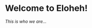 <html>
<head>
<h1>Welcome to <b>Eloheh!</b></h1>

</head>
<body>

<i> This is who we are...</i>


  
</body>












  
</html>
